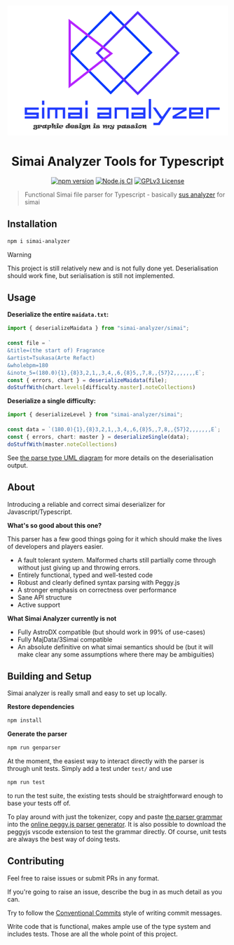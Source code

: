 <p align="center">
  <img src="graphicdesignismypassion.png" alt="graphic design is my passion" />
</p>

<h1 align="center"> Simai Analyzer Tools for Typescript </h1>

<center>

[![npm version](https://badge.fury.io/js/simai-analyzer.svg)](https://badge.fury.io/js/simai-analyzer)
[![Node.js CI](https://github.com/kyubxy/simai-analyzer/actions/workflows/node.js.yml/badge.svg)](https://github.com/kyubxy/simai-analyzer/actions/workflows/node.js.yml)
[![GPLv3 License](https://img.shields.io/badge/License-GPL%20v3-yellow.svg)](https://opensource.org/licenses/)

</center>

>Functional Simai file parser for Typescript - basically [sus analyzer](https://github.com/mizucoffee/sus-analyzer) for simai


## Installation

```txt
npm i simai-analyzer
```

> [!WARNING]
> This project is still relatively new and is not fully done yet.
> Deserialisation should work fine, but serialisation is still not implemented.

## Usage

**Deserialize the entire `maidata.txt`:**

```ts
import { deserializeMaidata } from "simai-analyzer/simai";

const file = `
&title=(the start of) Fragrance
&artist=Tsukasa(Arte Refact)
&wholebpm=180
&inote_5=(180.0){1},{8}3,2,1,,3,4,,6,{8}5,,7,8,,{57}2,,,,,,,E`;
const { errors, chart } = deserializeMaidata(file);
doStuffWith(chart.levels[difficulty.master].noteCollections)
```

**Deserialize a single difficulty:**

```ts
import { deserializeLevel } from "simai-analyzer/simai";

const data = `(180.0){1},{8}3,2,1,,3,4,,6,{8}5,,7,8,,{57}2,,,,,,,E`;
const { errors, chart: master } = deserializeSingle(data);
doStuffWith(master.noteCollections)
```

See [the parse type UML diagram](https://github.com/kyubxy/simai-analyzer/wiki/Parse-type-UML-diagram) for more details on the deserialisation output.

## About

Introducing a reliable and correct simai deserializer for
Javascript/Typescript.

**What's so good about this one?**

This parser has a few good things going for it which should make the lives of
developers and players easier.

- A fault tolerant system. Malformed charts still partially come
through without just giving up and throwing errors.
- Entirely functional, typed and well-tested code
- Robust and clearly defined syntax parsing with Peggy.js
- A stronger emphasis on correctness over performance
- Sane API structure
- Active support

**What Simai Analyzer currently is not**

- Fully AstroDX compatible (but should work in 99% of use-cases)
- Fully MajData/3Simai compatible
- An absolute definitive on what simai semantics should be
(but it will make clear any some assumptions where there may be ambiguities)

## Building and Setup

Simai analyzer is really small and easy to set up locally.

**Restore dependencies**

```txt
npm install
```

**Generate the parser**

```txt
npm run genparser
```

At the moment, the easiest way to interact directly with the parser
is through unit tests. Simply add a test under `test/` and use

```txt
npm run test
```

to run the test suite, the existing tests should be
straightforward enough to base your tests off of.

To play around with just the tokenizer, copy and paste
[the parser grammar](grammar/parser.peggy) into the
[online peggy.js parser generator](https://peggyjs.org/online.html).
It is also possible to download the peggyjs vscode extension to
test the grammar directly. Of course, unit tests are always the best way
of doing tests.

## Contributing

Feel free to raise issues or submit PRs in any format.

If you're going to raise an issue, describe the bug in as much detail as you can.

Try to follow the [Conventional Commits](https://www.conventionalcommits.org/en/v1.0.0/#summary) style of writing commit messages.

Write code that is functional, makes ample use of the type system and includes tests. Those are all the whole point of this project.
